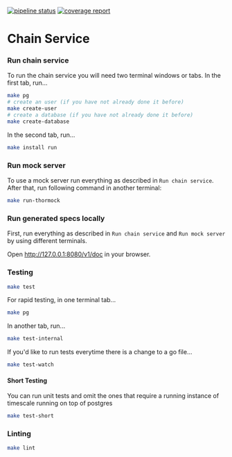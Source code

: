 [![pipeline status](https://gitlab.com/thorchain/midgard/badges/master/pipeline.svg)](https://gitlab.com/thorchain/midgard/commits/master)
[![coverage report](https://gitlab.com/thorchain/midgard/badges/master/coverage.svg)](https://gitlab.com/thorchain/midgard/commits/master)

Chain Service 
=============

### Run chain service
To run the chain service you will need two terminal windows or tabs. In the
first tab, run...
```bash
make pg
# create an user (if you have not already done it before)
make create-user
# create a database (if you have not already done it before)
make create-database
```

In the second tab, run...
```bash
make install run
```

### Run mock server
To use a mock server run everything as described in `Run chain service`. After that, run following command in another terminal:

```bash
make run-thormock
```

### Run generated specs locally
First, run everything as described in `Run chain service` and `Run mock server` by using different terminals.

Open  http://127.0.0.1:8080/v1/doc in your browser.



### Testing
```bash
make test
```

For rapid testing, in one terminal tab...
```bash
make pg
```

In another tab, run...
```bash
make test-internal
```

If you'd like to run tests everytime there is a change to a go file...
```bash
make test-watch
```

#### Short Testing
You can run unit tests and omit the ones that require a running instance of
timescale running on top of postgres
```bash
make test-short
```

### Linting
```bash
make lint
```
